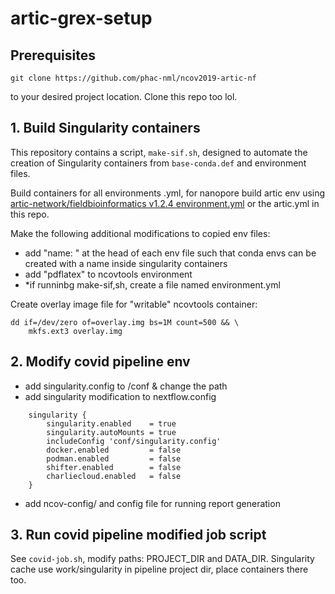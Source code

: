 # artic-grex-setup

## Prerequisites

```
git clone https://github.com/phac-nml/ncov2019-artic-nf
```

to your desired project location. Clone this repo too lol.


## 1. Build Singularity containers

This repository contains a script, `make-sif.sh`, designed to automate the creation of Singularity containers from `base-conda.def` and environment files.

Build containers for all environments .yml, for nanopore build artic env using [artic-network/fieldbioinformatics v1.2.4 environment.yml](https://github.com/artic-network/fieldbioinformatics/blob/v1.2.4/environment.yml) or the artic.yml in this repo.

Make the following additional modifications to copied env files:
- add "name: " at the head of each env file such that conda envs can be created with a name inside singularity containers
- add "pdflatex" to ncovtools environment
- *if runninbg make-sif,sh, create a file named environment.yml 

Create overlay image file for "writable" ncovtools container:

```
dd if=/dev/zero of=overlay.img bs=1M count=500 && \
    mkfs.ext3 overlay.img
```


## 2. Modify covid pipeline env

- add singularity.config to /conf & change the path
- add singularity modification to nextflow.config

```
    singularity {
        singularity.enabled    = true
        singularity.autoMounts = true
        includeConfig 'conf/singularity.config'
        docker.enabled         = false
        podman.enabled         = false
        shifter.enabled        = false
        charliecloud.enabled   = false
    }
```

- add ncov-config/ and config file for running report generation

## 3. Run covid pipeline modified job script

See `covid-job.sh`, modify paths: PROJECT_DIR and DATA_DIR. Singularity cache use work/singularity in pipeline project dir, place containers there too.
